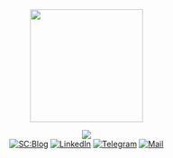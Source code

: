 <div id="header" align="center">
  <a href="https://sertan.dev"><img src="https://media.giphy.com/media/sQbnLoPizedqPIaq52/giphy-downsized.gif" width="200"/></a>

  ![](https://komarev.com/ghpvc/?username=scnplt&color=red&style=flat-square&abbreviated=true)  
  [![SC:Blog](https://img.shields.io/badge/SC:Blog-000?logo=ghost&logoColor=yellow)](https://blog.sertan.dev)
  [![LinkedIn](https://custom-icon-badges.demolab.com/badge/LinkedIn-0A66C2?logo=linkedin-white&logoColor=fff)](https://www.linkedin.com/in/sertanc/)
  [![Telegram](https://img.shields.io/badge/Telegram-2CA5E0?logo=telegram&logoColor=white)](https://t.me/cpsertan)
  [![Mail](https://img.shields.io/badge/Mail-purple?logo=gmail&logoColor=white)](mailto:sertan@cpolat.com)
</div>
